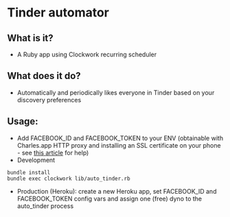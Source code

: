 # Tinder automator

## What is it?
- A Ruby app using Clockwork recurring scheduler

## What does it do?
- Automatically and periodically likes everyone in Tinder based on your discovery preferences

## Usage:
- Add FACEBOOK_ID and FACEBOOK_TOKEN to your ENV (obtainable with Charles.app HTTP proxy and installing an SSL certificate on your phone - see <a href="http://timrogers.uk/2014/07/12/discovering-private-apis-with-charles-app/">this article</a> for help)
- Development
```
bundle install
bundle exec clockwork lib/auto_tinder.rb
```
- Production (Heroku): create a new Heroku app, set FACEBOOK_ID and FACEBOOK_TOKEN config vars and assign one (free) dyno to the auto_tinder process
